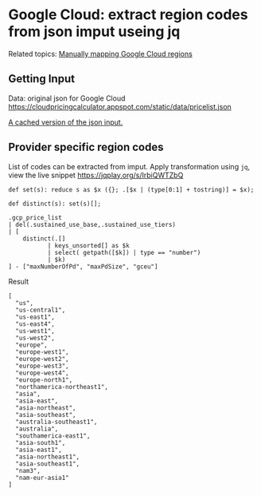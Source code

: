 # Google Cloud: extract region codes from json imput useing jq
Related topics:
[Manually mapping Google Cloud regions](gcloud_region.md)

## Getting Input
Data: original json for Google Cloud
https://cloudpricingcalculator.appspot.com/static/data/pricelist.json

[A cached version of the json input.](data/pricelist.json)

## Provider specific region codes
List of codes can be extracted from imput.
Apply transformation using `jq`, view the live snippet https://jqplay.org/s/IrbiQWTZbQ
```
def set(s): reduce s as $x ({}; .[$x | (type[0:1] + tostring)] = $x);

def distinct(s): set(s)[];

.gcp_price_list
| del(.sustained_use_base,.sustained_use_tiers)
| [ 
    distinct(.[]
           | keys_unsorted[] as $k
           | select( getpath([$k]) | type == "number")
           | $k)
] - ["maxNumberOfPd", "maxPdSize", "gceu"]
```
Result
```
[
  "us",
  "us-central1",
  "us-east1",
  "us-east4",
  "us-west1",
  "us-west2",
  "europe",
  "europe-west1",
  "europe-west2",
  "europe-west3",
  "europe-west4",
  "europe-north1",
  "northamerica-northeast1",
  "asia",
  "asia-east",
  "asia-northeast",
  "asia-southeast",
  "australia-southeast1",
  "australia",
  "southamerica-east1",
  "asia-south1",
  "asia-east1",
  "asia-northeast1",
  "asia-southeast1",
  "nam3",
  "nam-eur-asia1"
]
```

